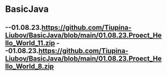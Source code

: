 # BasicJava
--01.08.23.https://github.com/Tiupina-Liubov/BasicJava/blob/main/01.08.23.Proect_Hello_World_11.zip
--01.08.23.https://github.com/Tiupina-Liubov/BasicJava/blob/main/01.08.23.Proect_Hello_World_8.zip
--
